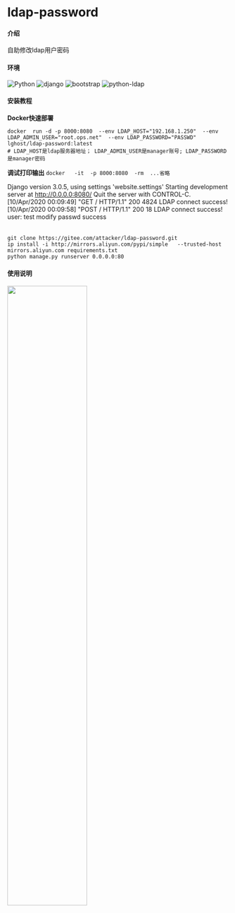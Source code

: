 # ldap-password

#### 介绍
自助修改ldap用户密码

#### 环境
![Python](https://img.shields.io/badge/python-3.7-blue.svg?style=plastic)
![django](https://img.shields.io/badge/django-3.0.5-blue.svg?style=plastic)
![bootstrap](https://img.shields.io/badge/bootstrap-3.3.7-green.svg?style=plastic)
![python-ldap](https://img.shields.io/badge/python_ldap-3.2.0-red.svg?style=plastic)

#### 安装教程
**Docker快速部署**
```
docker  run -d -p 8000:8080  --env LDAP_HOST="192.168.1.250"  --env LDAP_ADMIN_USER="root.ops.net"  --env LDAP_PASSWORD="PASSWD"    lghost/ldap-password:latest
# LDAP_HOST是ldap服务器地址； LDAP_ADMIN_USER是manager账号; LDAP_PASSWORD是manager密码
```

**调试打印输出**
`docker   -it  -p 8000:8080  -rm  ...省略` 

Django version 3.0.5, using settings 'website.settings'
Starting development server at http://0.0.0.0:8080/
Quit the server with CONTROL-C.
[10/Apr/2020 00:09:49] "GET / HTTP/1.1" 200 4824
LDAP connect success!
[10/Apr/2020 00:09:58] "POST / HTTP/1.1" 200 18
LDAP connect success!
user: test modify passwd success

####
```

git clone https://gitee.com/attacker/ldap-password.git
ip install -i http://mirrors.aliyun.com/pypi/simple   --trusted-host mirrors.aliyun.com requirements.txt
python manage.py runserver 0.0.0.0:80
```

#### 使用说明


<!--![首页](doc/home.jpeg)-->

<img src="http://attacker.gitee.io/ldap-password/home.jpeg" width="60%">